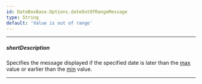 ```yaml
---
id: DateBoxBase.Options.dateOutOfRangeMessage
type: String
default: 'Value is out of range'
---
```

---
##### shortDescription
Specifies the message displayed if the specified date is later than the [max]({basewidgetpath}/Configuration/#max) value or earlier than the [min]({basewidgetpath}/Configuration/#min) value.

---
